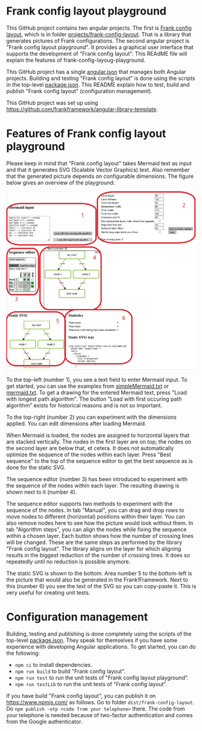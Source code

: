 # Frank config layout playground

This GitHub project contains two angular projects. The first is [Frank config layout](./projects/frank-config-layout/README.md), which is in folder [projects/frank-config-layout](./projects/frank-config-layout). That is a library that generates pictures of Frank configurations. The second angular project is "Frank config layout playground". It provides a graphical user interface that supports the development of "Frank config layout". This REAdME file will explain the features of frank-config-layoug-playground.

This GitHub project has a single [angular.json](./angular.json) that manages both Angular projects. Building and testing "Frank config layout" is done using the scripts in the top-level [package.json](./package.json). This README explain how to test, build and publish "Frank config layout" (configuration management).

This GitHub project was set up using https://github.com/frankframework/angular-library-template.

# Features of Frank config layout playground

Please keep in mind that "Frank config layout" takes Mermaid text as input and that it generates SVG (Scalable Vector Graphics) text. Also remember that the generated picture depends on configurable dimensions. The figure below gives an overview of the playground:

![playground](./pictures/playground.jpg)

To the top-left (number 1), you see a text field to enter Mermaid input. To get started, you can use the examples from [simpleMermaid.txt](./src/assets/simpleMermaid.txt) or [mermaid.txt](./src/assets/mermaid.txt). To get a drawing for the entered Mermaid text, press "Load with longest path algorithm". The button "Load with first occuring path algorithm" exists for historical reasons and is not so important.

To the top-right (number 2) you can experiment with the dimensions applied. You can edit dimensions after loading Mermaid.

When Mermaid is loaded, the nodes are assigned to horizontal layers that are stacked vertically. The nodes in the first layer are on top; the nodes on the second layer are below that, et cetera. It does not automatically optimize the sequence of the nodes within each layer. Press "Best sequence" to the top of the sequence editor to get the best sequence as is done for the static SVG.

The sequence editor (number 3) has been introduced to experiment with the sequence of the nodes within each layer. The resulting drawing is shown next to it (number 4). 

The sequence editor supports two methods to experiment with the sequence of the nodes. In tab "Manual", you can drag and drop rows to move nodes to different (horizontal) positions within their layer. You can also remove nodes here to see how the picture would look without them. In tab "Algorithm steps", you can align the nodes while fixing the sequence within a chosen layer. Each button shows how the number of crossing lines will be changed. These are the same steps as performed by the library "Frank config layout". The library aligns on the layer for which aligning results in the biggest reduction of the number of crossing lines. It does so repeatedly until no reduction is possible anymore.

The static SVG is shown to the bottom. Area number 5 to the bottom-left is the picture that would also be generated in the Frank!Framework. Next to this (number 6) you see the text of the SVG so you can copy-paste it. This is very useful for creating unit tests.

# Configuration management

Building, testing and publishing is done completely using the scripts of the top-level [package.json](./package.json). They speak for themselves if you have some experience with developing Angular applications. To get started, you can do the following:

* `npm ci` to install dependencies.
* `npm run build` to build "Frank config layout".
* `npm run test` to run the unit tests of "Frank config layout playground".
* `npm run testLib` to run the unit tests of "Frank config layout".

If you have build "Frank config layout", you can publish it on https://www.npmjs.com/ as follows. Go to folder `dist/frank-config-layout`. Do `npm publish -otp <code from your telephone>` there. The code from your telephone is needed because of two-factor authentication and comes from the Google authenticator.
